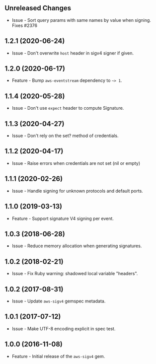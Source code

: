 Unreleased Changes
------------------

* Issue - Sort query params with same names by value when signing. Fixes #2376

1.2.1 (2020-06-24)
------------------

* Issue - Don't overwrite `host` header in sigv4 signer if given.

1.2.0 (2020-06-17)
------------------

* Feature - Bump `aws-eventstream` dependency to `~> 1`.

1.1.4 (2020-05-28)
------------------

* Issue - Don't use `expect` header to compute Signature.

1.1.3 (2020-04-27)
------------------

* Issue - Don't rely on the set? method of credentials.

1.1.2 (2020-04-17)
------------------

* Issue - Raise errors when credentials are not set (nil or empty)

1.1.1 (2020-02-26)
------------------

* Issue - Handle signing for unknown protocols and default ports.

1.1.0 (2019-03-13)
------------------

* Feature - Support signature V4 signing per event.

1.0.3 (2018-06-28)
------------------

* Issue - Reduce memory allocation when generating signatures.

1.0.2 (2018-02-21)
------------------

* Issue - Fix Ruby warning: shadowed local variable "headers".

1.0.2 (2017-08-31)
------------------

* Issue - Update `aws-sigv4` gemspec metadata.

1.0.1 (2017-07-12)
------------------

* Issue - Make UTF-8 encoding explicit in spec test.


1.0.0 (2016-11-08)
------------------

* Feature - Initial release of the `aws-sigv4` gem.
